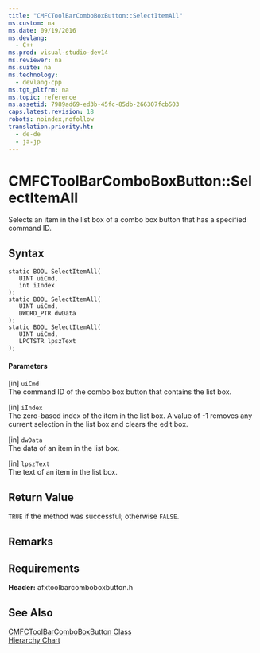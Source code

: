 ```yaml
---
title: "CMFCToolBarComboBoxButton::SelectItemAll"
ms.custom: na
ms.date: 09/19/2016
ms.devlang: 
  - C++
ms.prod: visual-studio-dev14
ms.reviewer: na
ms.suite: na
ms.technology: 
  - devlang-cpp
ms.tgt_pltfrm: na
ms.topic: reference
ms.assetid: 7989ad69-ed3b-45fc-85db-266307fcb503
caps.latest.revision: 18
robots: noindex,nofollow
translation.priority.ht: 
  - de-de
  - ja-jp
---
```

# CMFCToolBarComboBoxButton::SelectItemAll
Selects an item in the list box of a combo box button that has a specified command ID.  
  
## Syntax  
  
```  
static BOOL SelectItemAll(  
   UINT uiCmd,  
   int iIndex   
);  
static BOOL SelectItemAll(  
   UINT uiCmd,  
   DWORD_PTR dwData   
);  
static BOOL SelectItemAll(  
   UINT uiCmd,  
   LPCTSTR lpszText   
);  
```  
  
#### Parameters  
 [in] `uiCmd`  
 The command ID of the combo box button that contains the list box.  
  
 [in] `iIndex`  
 The zero-based index of the item in the list box. A value of -1 removes any current selection in the list box and clears the edit box.  
  
 [in] `dwData`  
 The data of an item in the list box.  
  
 [in] `lpszText`  
 The text of an item in the list box.  
  
## Return Value  
 `TRUE` if the method was successful; otherwise `FALSE`.  
  
## Remarks  
  
## Requirements  
 **Header:** afxtoolbarcomboboxbutton.h  
  
## See Also  
 [CMFCToolBarComboBoxButton Class](../vs140/CMFCToolBarComboBoxButton-Class.md)   
 [Hierarchy Chart](../vs140/Hierarchy-Chart.md)